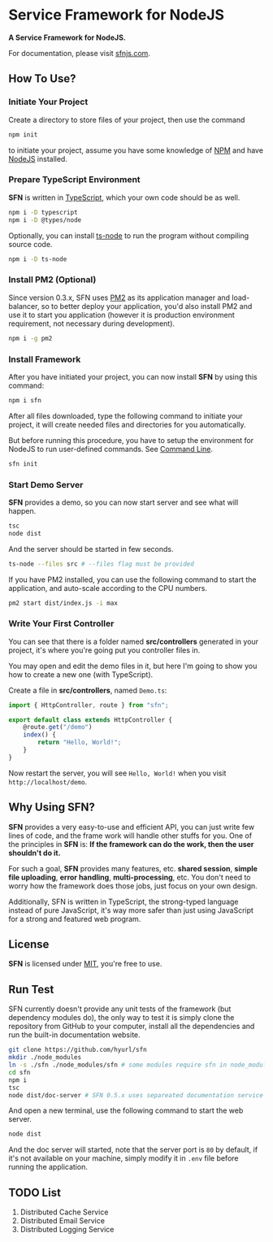 # Service Framework for NodeJS

**A Service Framework for NodeJS.**

For documentation, please visit [sfnjs.com](https://sfnjs.com).

## How To Use?

### Initiate Your Project

Create a directory to store files of your project, then use the command

```sh
npm init
```

to initiate your project, assume you have some knowledge of 
[NPM](https://www.npmjs.com/) and have [NodeJS](https://nodejs.org) installed.

### Prepare TypeScript Environment

**SFN** is written in [TypeScript](https://www.typescriptlang.org), which your
own code should be as well.

```sh
npm i -D typescript
npm i -D @types/node
```

Optionally, you can install [ts-node](https://github.com/TypeStrong/ts-node) to
run the program without compiling source code.

```sh
npm i -D ts-node
```

### Install PM2 (Optional)

Since version 0.3.x, SFN uses [PM2](https://pm2.io) as its application manager 
and load-balancer, so to better deploy your application, you'd also install PM2
and use it to start you application (however it is production environment 
requirement, not necessary during development).

```sh
npm i -g pm2
```

### Install Framework

After you have initiated your project, you can now install **SFN** by using 
this command:

```sh
npm i sfn
```

After all files downloaded, type the following command to initiate your project,
it will create needed files and directories for you automatically.

But before running this procedure, you have to setup the environment for NodeJS 
to run user-defined commands. See [Command Line](./command-line).

```sh
sfn init
```

### Start Demo Server

**SFN** provides a demo, so you can now start server and see what will happen.

```sh
tsc
node dist
```

And the server should be started in few seconds.

```sh
ts-node --files src # --files flag must be provided
```

If you have PM2 installed, you can use the following command to start the 
application, and auto-scale according to the CPU numbers.

```sh
pm2 start dist/index.js -i max
```

### Write Your First Controller

You can see that there is a folder named **src/controllers** generated in your 
project, it's where you're going put you controller files in.

You may open and edit the demo files in it, but here I'm going to show you how
to create a new one (with TypeScript).

Create a file in **src/controllers**, named `Demo.ts`:

```typescript
import { HttpController, route } from "sfn";

export default class extends HttpController {
    @route.get("/demo")
    index() {
        return "Hello, World!";
    }
}
```

Now restart the server, you will see `Hello, World!` when you visit 
`http://localhost/demo`.

## Why Using **SFN**?

**SFN** provides a very easy-to-use and efficient API, you can just write few 
lines of code, and the frame work will handle other stuffs for you. One of the
principles in **SFN** is: **If the framework can do the work, then the user** 
**shouldn't do it.**

For such a goal, **SFN** provides many features, etc. **shared session**, 
**simple file uploading**, **error handling**, **multi-processing**, etc. You 
don't need to worry how the framework does those jobs, just focus on your own 
design.

Additionally, SFN is written in TypeScript, the strong-typed language instead of 
pure JavaScript, it's way more safer than just using JavaScript for a strong and
featured web program.

## License

**SFN** is licensed under [MIT](./LICENSE), you're free to use.

## Run Test

SFN currently doesn't provide any unit tests of the framework (but dependency 
modules do), the only way to test it is simply clone the repository from GitHub 
to your computer, install all the dependencies and run the built-in 
documentation website.

```sh
git clone https://github.com/hyurl/sfn
mkdir ./node_modules
ln -s ./sfn ./node_modules/sfn # some modules require sfn in node_modules
cd sfn
npm i
tsc
node dist/doc-server # SFN 0.5.x uses separeated documentation service
```

And open a new terminal, use the following command to start the web server.

```sh
node dist
```

And the doc server will started, note that the server port is `80` by default, 
if it's not available on your machine, simply modify it in `.env` file before 
running the application.

## TODO List

1. Distributed Cache Service
2. Distributed Email Service
3. Distributed Logging Service
